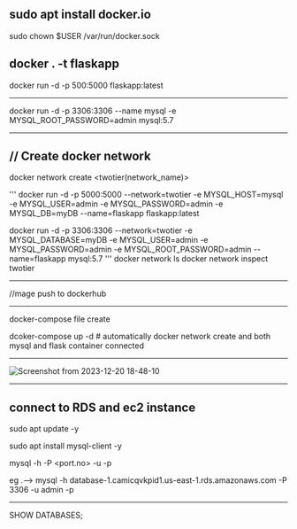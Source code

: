 sudo apt install docker.io
---
sudo chown $USER /var/run/docker.sock

docker . -t flaskapp
--------------
docker run -d -p 500:5000 flaskapp:latest

------------------------
docker run -d -p 3306:3306 --name mysql -e MYSQL_ROOT_PASSWORD=admin mysql:5.7

------------------------
// Create docker network
--
docker network create <twotier(network_name)>

'''
docker run -d -p 5000:5000 --network=twotier -e MYSQL_HOST=mysql -e MYSQL_USER=admin -e MYSQL_PASSWORD=admin -e MYSQL_DB=myDB --name=flaskapp flaskapp:latest

docker run -d -p 3306:3306 --network=twotier -e MYSQL_DATABASE=myDB -e MYSQL_USER=admin -e MYSQL_PASSWORD=admin -e MYSQL_ROOT_PASSWORD=admin --name=flaskapp mysql:5.7
'''
docker network ls
docker network inspect twotier

------------------------
//mage push to dockerhub

------------------------
docker-compose file create 

dcoker-compose up -d   # automatically docker network create and both mysql and flask container connected

------------------------

![Screenshot from 2023-12-20 18-48-10](https://github.com/Hemantjangir53/two-tier-flask-app/assets/146804084/ac1d91e6-3079-43a8-8105-ad4941415a0b)

------------------------------------------
connect to RDS and ec2 instance 
--------------
sudo apt update -y

sudo apt install mysql-client -y

mysql -h <endpoint address> -P <port.no> -u <username> -p

eg .--> mysql -h database-1.camicqvkpid1.us-east-1.rds.amazonaws.com -P 3306 -u admin -p

---
SHOW DATABASES;












